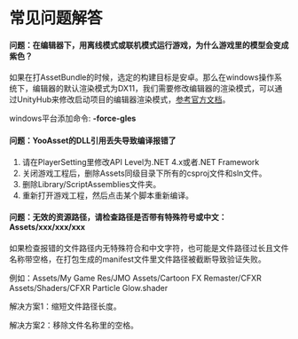 # 常见问题解答

#### 问题：在编辑器下，用离线模式或联机模式运行游戏，为什么游戏里的模型会变成紫色？

如果在打AssetBundle的时候，选定的构建目标是安卓。那么在windows操作系统下，编辑器的默认渲染模式为DX11，我们需要修改编辑器的渲染模式，可以通过UnityHub来修改启动项目的编辑器渲染模式，[参考官方文档](https://docs.unity3d.com/cn/2019.4/Manual/CommandLineArguments.html)。

windows平台添加命令: **-force-gles**

#### 问题：YooAsset的DLL引用丢失导致编译报错了

1. 请在PlayerSetting里修改API Level为.NET 4.x或者.NET Framework
2. 关闭游戏工程后，删除Assets同级目录下所有的csproj文件和sln文件。
3. 删除Library/ScriptAssemblies文件夹。
4. 重新打开游戏工程，然后点击某个脚本重新编译。

#### 问题：无效的资源路径，请检查路径是否带有特殊符号或中文：Assets/xxx/xxx/xxx

如果检查报错的文件路径内无特殊符合和中文字符，也可能是文件路径过长且文件名称带空格，在打包生成的manifest文件里文件路径被截断导致验证失败。

例如：Assets/My Game Res/JMO Assets/Cartoon FX Remaster/CFXR Assets/Shaders/CFXR Particle Glow.shader

解决方案1：缩短文件路径长度。

解决方案2：移除文件名称里的空格。
